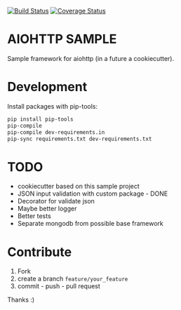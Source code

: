 
[![Build Status](https://travis-ci.org/sonic182/aiohttp_sample.svg?branch=master)](https://travis-ci.org/sonic182/aiohttp_sample)
[![Coverage Status](https://coveralls.io/repos/github/sonic182/aiohttp_sample/badge.svg?branch=master)](https://coveralls.io/github/sonic182/aiohttp_sample?branch=master)
# AIOHTTP SAMPLE

Sample framework for aiohttp (in a future a cookiecutter).

# Development

Install packages with pip-tools:
```bash
pip install pip-tools
pip-compile
pip-compile dev-requirements.in
pip-sync requirements.txt dev-requirements.txt
```

# TODO

* cookiecutter based on this sample project
* JSON input validation with custom package - DONE
* Decorator for validate json
* Maybe better logger
* Better tests
* Separate mongodb from possible base framework

# Contribute

1. Fork
2. create a branch `feature/your_feature`
3. commit - push - pull request

Thanks :)
